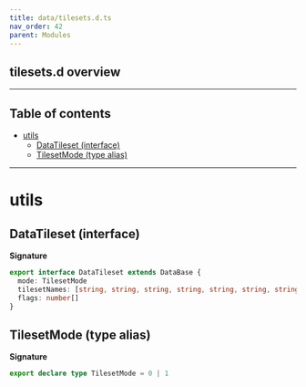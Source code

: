 ```yaml
---
title: data/tilesets.d.ts
nav_order: 42
parent: Modules
---
```


## tilesets.d overview

---

<h2 class="text-delta">Table of contents</h2>

- [utils](#utils)
  - [DataTileset (interface)](#datatileset-interface)
  - [TilesetMode (type alias)](#tilesetmode-type-alias)

---

# utils

## DataTileset (interface)

**Signature**

```ts
export interface DataTileset extends DataBase {
  mode: TilesetMode
  tilesetNames: [string, string, string, string, string, string, string, string, string]
  flags: number[]
}
```

## TilesetMode (type alias)

**Signature**

```ts
export declare type TilesetMode = 0 | 1
```

